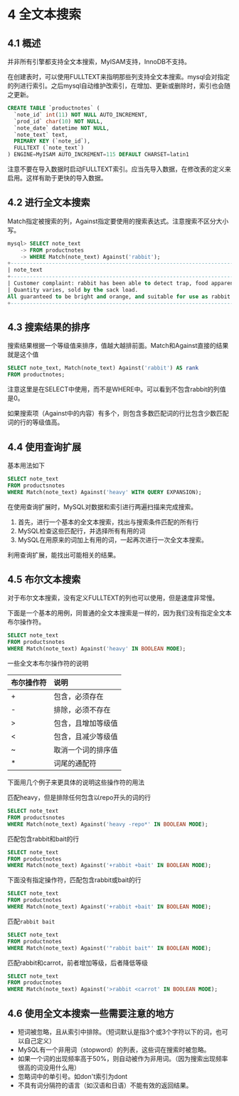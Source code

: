 # 4 全文本搜索

## 4.1 概述

并非所有引擎都支持全文本搜索，MyISAM支持，InnoDB不支持。

在创建表时，可以使用FULLTEXT来指明那些列支持全文本搜索。mysql会对指定的列进行索引。之后mysql自动维护改索引，在增加、更新或删除时，索引也会随之更新。

```sql
CREATE TABLE `productnotes` (
  `note_id` int(11) NOT NULL AUTO_INCREMENT,
  `prod_id` char(10) NOT NULL,
  `note_date` datetime NOT NULL,
  `note_text` text,
  PRIMARY KEY (`note_id`),
  FULLTEXT (`note_text`)
) ENGINE=MyISAM AUTO_INCREMENT=115 DEFAULT CHARSET=latin1
```

注意不要在导入数据时启动FULLTEXT索引。应当先导入数据，在修改表的定义来启用。这样有助于更快的导入数据。

## 4.2 进行全文本搜索

Match指定被搜索的列，Against指定要使用的搜索表达式。注意搜索不区分大小写。

```sql
mysql> SELECT note_text
    -> FROM productnotes
    -> WHERE Match(note_text) Against('rabbit');
+----------------------------------------------------------------------------------------------------------------------+
| note_text                                                                                                            |
+----------------------------------------------------------------------------------------------------------------------+
| Customer complaint: rabbit has been able to detect trap, food apparently less effective now.                         |
| Quantity varies, sold by the sack load.
All guaranteed to be bright and orange, and suitable for use as rabbit bait. |
+----------------------------------------------------------------------------------------------------------------------+
```

## 4.3 搜索结果的排序

搜索结果根据一个等级值来排序，值越大越排前面。Match和Against直接的结果就是这个值

```sql
SELECT note_text, Match(note_text) Against('rabbit') AS rank
FROM productnotes;
```

注意这里是在SELECT中使用，而不是WHERE中。可以看到不包含rabbit的列值是0。

如果搜索项（Against中的内容）有多个，则包含多数匹配词的行比包含少数匹配词的行的等级值高。

## 4.4 使用查询扩展

基本用法如下

```sql
SELECT note_text
FROM productsnotes
WHERE Match(note_text) Against('heavy' WITH QUERY EXPANSION);
```

在使用查询扩展时，MySQL对数据和索引进行两遍扫描来完成搜索。

1. 首先，进行一个基本的全文本搜索，找出与搜索条件匹配的所有行
2. MySQL检查这些匹配行，并选择所有有用的词
3. MySQL在用原来的词加上有用的词，一起再次进行一次全文本搜索。

利用查询扩展，能找出可能相关的结果。

## 4.5 布尔文本搜索

对于布尔文本搜索，没有定义FULLTEXT的列也可以使用，但是速度非常慢。

下面是一个基本的用例，同普通的全文本搜索是一样的，因为我们没有指定全文本布尔操作符。

```sql
SELECT note_text
FROM productsnotes
WHERE Match(note_text) Against('heavy' IN BOOLEAN MODE);
```

一些全文本布尔操作符的说明

| 布尔操作符 | 说明        |
| :---- | :-------- |
| \+    | 包含，必须存在   |
| \-    | 排除，必须不存在  |
| \>    | 包含，且增加等级值 |
| \<    | 包含，且减少等级值 |
| ~     | 取消一个词的排序值 |
| \*    | 词尾的通配符    |

下面用几个例子来更具体的说明这些操作符的用法

匹配heavy，但是排除任何包含以repo开头的词的行

```sql
SELECT note_text
FROM productsnotes
WHERE Match(note_text) Against('heavy -repo*' IN BOOLEAN MODE);
```

匹配包含rabbit和bait的行

```sql
SELECT note_text
FROM productnotes
WHERE Match(note_text) Against('+rabbit +bait' IN BOOLEAN MODE);
```

下面没有指定操作符，匹配包含rabbit或bait的行

```sql
SELECT note_text
FROM productnotes
WHERE Match(note_text) Against('+rabbit +bait' IN BOOLEAN MODE);
```

匹配`rabbit bait`

```sql
SELECT note_text
FROM productnotes
WHERE Match(note_text) Against('"rabbit bait"' IN BOOLEAN MODE);
```

匹配rabbit和carrot，前者增加等级，后者降低等级

```sql
SELECT note_text
FROM productnotes
WHERE Match(note_text) Against('>rabbit <carrot' IN BOOLEAN MODE);
```

## 4.6 使用全文本搜索一些需要注意的地方

- 短词被忽略，且从索引中排除。（短词默认是指3个或3个字符以下的词，也可以自己定义）
- MySQL有一个非用词（stopword）的列表，这些词在搜索时被忽略。
- 如果一个词的出现频率高于50%，则自动被作为非用词。（因为搜索出现频率很高的词没用什么用）
- 忽略词中的单引号。如don't索引为dont
- 不具有词分隔符的语言（如汉语和日语）不能有效的返回结果。
